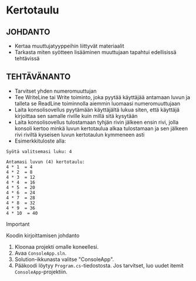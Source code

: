 # Kertotaulu

## JOHDANTO
- Kertaa muuttujatyyppeihin liittyvät materiaalit
- Tarkasta miten syötteen lisääminen muuttujaan tapahtui edellisissä tehtävissä
## TEHTÄVÄNANTO
- Tarvitset yhden numeromuuttujan
- Tee WriteLine tai Write toiminto, joka pyytää käyttäjää antamaan luvun ja talleta se ReadLine toiminnolla aiemmin luomaasi numeromuuttujaan
- Laita konsolisovellus pyytämään käyttäjältä lukua siten, että käyttäjä kirjoittaa sen samalle riville kuin millä sitä kysytään
- Laita konsolisovellus tulostamaan tyhjän rivin jälkeen ensin rivi, jolla konsoli kertoo minkä luvun kertotaulua alkaa tulostamaan ja sen jälkeen rivi riviltä kyseisen luvun kertotaulun kymmeneen asti
- Esimerkkituloste alla:


  
```
Syötä valitsemasi luku: 4

Antamasi luvun (4) kertotaulu:
4 * 1  = 4
4 * 2  = 8
4 * 3  = 12
4 * 4  = 16
4 * 5  = 20
4 * 6  = 24
4 * 7  = 28
4 * 8  = 32
4 * 9  = 36
4 * 10  = 40
```

> [!IMPORTANT]
> Koodin kirjoittamisen johdanto
1. Kloonaa projekti omalle koneellesi.
2. Avaa `ConsoleApp.sln`.
3. Solution-ikkunasta valitse "ConsoleApp".
4. Pääkoodi löytyy `Program.cs`-tiedostosta. Jos tarvitset, luo uudet itemit `ConsoleApp`-projektiin.
